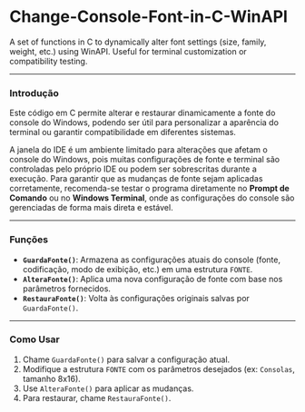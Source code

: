 # Change-Console-Font-in-C-WinAPI
A set of functions in C to dynamically alter font settings (size, family, weight, etc.) using WinAPI. Useful for terminal customization or compatibility testing.

---

### **Introdução**
Este código em C permite alterar e restaurar dinamicamente a fonte do console do Windows, podendo ser útil para personalizar a aparência do terminal ou garantir compatibilidade em diferentes sistemas.

A janela do IDE é um ambiente limitado para alterações que afetam o console do Windows, pois muitas configurações de fonte e terminal são controladas pelo próprio IDE ou podem ser sobrescritas durante a execução. Para garantir que as mudanças de fonte sejam aplicadas corretamente, recomenda-se testar o programa diretamente no **Prompt de Comando** ou no **Windows Terminal**, onde as configurações do console são gerenciadas de forma mais direta e estável.

---

### **Funções**
- **`GuardaFonte()`**: Armazena as configurações atuais do console (fonte, codificação, modo de exibição, etc.) em uma estrutura `FONTE`.
- **`AlteraFonte()`**: Aplica uma nova configuração de fonte com base nos parâmetros fornecidos.
- **`RestauraFonte()`**: Volta às configurações originais salvas por `GuardaFonte()`.

---

### **Como Usar**
1. Chame `GuardaFonte()` para salvar a configuração atual.
2. Modifique a estrutura `FONTE` com os parâmetros desejados (ex: `Consolas`, tamanho 8x16).
3. Use `AlteraFonte()` para aplicar as mudanças.
4. Para restaurar, chame `RestauraFonte()`.
